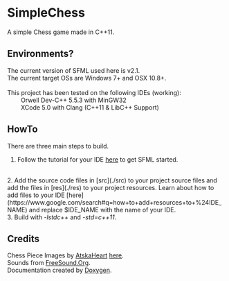 # SimpleChess
A simple Chess game made in C++11.

## Environments?
The current version of SFML used here is v2.1.
<br>
The current target OSs are Windows 7+ and OSX 10.8+.
<br>
<br>
This project has been tested on the following IDEs (working):
<br>
&nbsp; &nbsp; &nbsp; &nbsp; Orwell Dev-C++ 5.5.3 with MinGW32
<br>
&nbsp; &nbsp; &nbsp; &nbsp; XCode 5.0 with Clang (C++11 &amp; LibC++ Support)

## HowTo
There are three main steps to build.
<br>
1. Follow the tutorial for your IDE [here](http://www.sfml-dev.org/tutorials/2.1/#getting-started) to get SFML started.
<br>
2. Add the source code files in [src](./src) to your project source files and add the files in [res](./res) to your project resources. Learn about how to add files to your IDE [here](https://www.google.com/search#q=how+to+add+resources+to+%24IDE_NAME) and replace $IDE_NAME with the name of your IDE.
<br>
3. Build with <i>-lstdc++</i> and <i>-std=c++11</i>.

## Credits
Chess Piece Images by [AtskaHeart](http://atskaheart.deviantart.com/) [here](http://atskaheart.deviantart.com/art/Chess-Pieces-208065294).
<br>
Sounds from [FreeSound.Org](http://freesound.org/).
<br>
Documentation created by [Doxygen](http://doxygen.org/).
